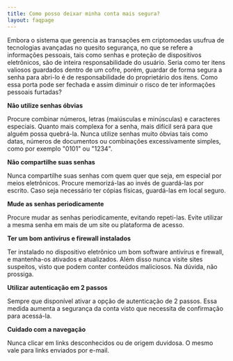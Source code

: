```yaml
---
title: Como posso deixar minha conta mais segura?
layout: faqpage
---
```

Embora o sistema que gerencia as transações em criptomoedas usufrua de tecnologias avançadas no quesito segurança, no que se refere a informações pessoais, tais como senhas e proteção de dispositivos eletrônicos, são de inteira responsabilidade do usuário. Seria como ter itens valiosos guardados dentro de um cofre, porém, guardar de forma segura a senha para abri-lo é de responsabilidade do proprietário dos itens. Como essa porta pode ser fechada e assim diminuir o risco de ter informações pessoais furtadas?

**Não utilize senhas óbvias**

Procure combinar números, letras (maiúsculas e minúsculas) e caracteres especiais. Quanto mais complexa for a senha, mais difícil será para que alguém possa quebrá-la. Nunca utilize senhas muito óbvias tais como datas, números de documentos ou combinações excessivamente simples, como por exemplo "0101" ou "1234".

**Não compartilhe suas senhas**

Nunca compartilhe suas senhas com quem quer que seja, em especial por meios eletrônicos. Procure memorizá-las ao invés de guardá-las por escrito. Caso seja necessário ter cópias físicas, guardá-las em local seguro.

**Mude as senhas periodicamente**

Procure mudar as senhas periodicamente, evitando repeti-las. Evite utilizar a mesma senha em mais de um site ou plataforma de acesso.

**Ter um bom antivírus e firewall instalados**

Ter instalado no dispositivo eletrônico um bom software antivírus e firewall, e mantenha-os ativados e atualizados. Além disso nunca visite sites suspeitos, visto que podem conter conteúdos maliciosos. Na dúvida, não prossiga.

**Utilizar autenticação em 2 passos**

Sempre que disponível ativar a opção de autenticação de 2 passos. Essa medida aumenta a segurança da conta visto que necessita de confirmação para acessá-la.

**Cuidado com a navegação**

Nunca clicar em links desconhecidos ou de origem duvidosa. O mesmo vale para links enviados por e-mail.
